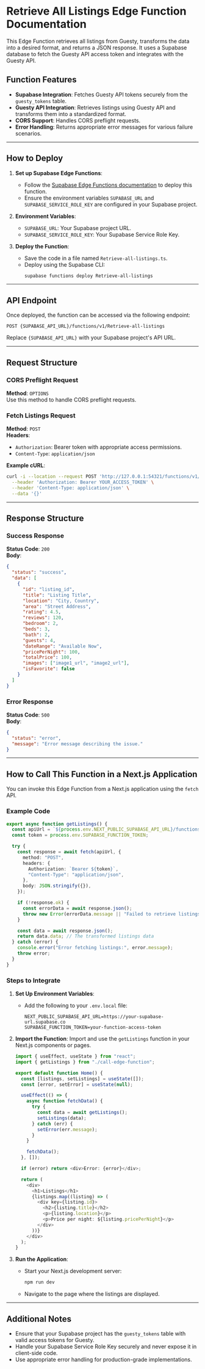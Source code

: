 # Retrieve All Listings Edge Function Documentation

This Edge Function retrieves all listings from Guesty, transforms the data into a desired format, and returns a JSON response. It uses a Supabase database to fetch the Guesty API access token and integrates with the Guesty API.

## Function Features

- **Supabase Integration**: Fetches Guesty API tokens securely from the `guesty_tokens` table.
- **Guesty API Integration**: Retrieves listings using Guesty API and transforms them into a standardized format.
- **CORS Support**: Handles CORS preflight requests.
- **Error Handling**: Returns appropriate error messages for various failure scenarios.

---

## How to Deploy

1. **Set up Supabase Edge Functions**:
   - Follow the [Supabase Edge Functions documentation](https://supabase.com/docs/guides/functions) to deploy this function.
   - Ensure the environment variables `SUPABASE_URL` and `SUPABASE_SERVICE_ROLE_KEY` are configured in your Supabase project.

2. **Environment Variables**:
   - `SUPABASE_URL`: Your Supabase project URL.
   - `SUPABASE_SERVICE_ROLE_KEY`: Your Supabase Service Role Key.

3. **Deploy the Function**:
   - Save the code in a file named `Retrieve-all-listings.ts`.
   - Deploy using the Supabase CLI:
     ```bash
     supabase functions deploy Retrieve-all-listings
     ```

---

## API Endpoint

Once deployed, the function can be accessed via the following endpoint:
```
POST {SUPABASE_API_URL}/functions/v1/Retrieve-all-listings
```

Replace `{SUPABASE_API_URL}` with your Supabase project's API URL.

---

## Request Structure

### CORS Preflight Request
**Method**: `OPTIONS`  
Use this method to handle CORS preflight requests.

### Fetch Listings Request
**Method**: `POST`  
**Headers**:
- `Authorization`: Bearer token with appropriate access permissions.
- `Content-Type`: `application/json`

**Example cURL**:
```bash
curl -i --location --request POST 'http://127.0.0.1:54321/functions/v1/Retrieve-all-listings' \
  --header 'Authorization: Bearer YOUR_ACCESS_TOKEN' \
  --header 'Content-Type: application/json' \
  --data '{}'
```

---

## Response Structure

### Success Response
**Status Code**: `200`  
**Body**:
```json
{
  "status": "success",
  "data": [
    {
      "id": "listing_id",
      "title": "Listing Title",
      "location": "City, Country",
      "area": "Street Address",
      "rating": 4.5,
      "reviews": 120,
      "bedroom": 2,
      "beds": 3,
      "bath": 2,
      "guests": 4,
      "dateRange": "Available Now",
      "pricePerNight": 100,
      "totalPrice": 100,
      "images": ["image1_url", "image2_url"],
      "isFavorite": false
    }
  ]
}
```

### Error Response
**Status Code**: `500`  
**Body**:
```json
{
  "status": "error",
  "message": "Error message describing the issue."
}
```

---

## How to Call This Function in a Next.js Application

You can invoke this Edge Function from a Next.js application using the `fetch` API.

### Example Code

```typescript name=call-edge-function.ts
export async function getListings() {
  const apiUrl = `${process.env.NEXT_PUBLIC_SUPABASE_API_URL}/functions/v1/Retrieve-all-listings`;
  const token = process.env.SUPABASE_FUNCTION_TOKEN;

  try {
    const response = await fetch(apiUrl, {
      method: "POST",
      headers: {
        Authorization: `Bearer ${token}`,
        "Content-Type": "application/json",
      },
      body: JSON.stringify({}),
    });

    if (!response.ok) {
      const errorData = await response.json();
      throw new Error(errorData.message || "Failed to retrieve listings");
    }

    const data = await response.json();
    return data.data; // The transformed listings data
  } catch (error) {
    console.error("Error fetching listings:", error.message);
    throw error;
  }
}
```

### Steps to Integrate

1. **Set Up Environment Variables**:
   - Add the following to your `.env.local` file:
     ```env
     NEXT_PUBLIC_SUPABASE_API_URL=https://your-supabase-url.supabase.co
     SUPABASE_FUNCTION_TOKEN=your-function-access-token
     ```

2. **Import the Function**:
   Import and use the `getListings` function in your Next.js components or pages.

   ```typescript name=index.tsx
   import { useEffect, useState } from "react";
   import { getListings } from "./call-edge-function";

   export default function Home() {
     const [listings, setListings] = useState([]);
     const [error, setError] = useState(null);

     useEffect(() => {
       async function fetchData() {
         try {
           const data = await getListings();
           setListings(data);
         } catch (err) {
           setError(err.message);
         }
       }

       fetchData();
     }, []);

     if (error) return <div>Error: {error}</div>;

     return (
       <div>
         <h1>Listings</h1>
         {listings.map((listing) => (
           <div key={listing.id}>
             <h2>{listing.title}</h2>
             <p>{listing.location}</p>
             <p>Price per night: ${listing.pricePerNight}</p>
           </div>
         ))}
       </div>
     );
   }
   ```
3. **Run the Application**:
   - Start your Next.js development server:
     ```bash
     npm run dev
     ```

   - Navigate to the page where the listings are displayed.

---

## Additional Notes

- Ensure that your Supabase project has the `guesty_tokens` table with valid access tokens for Guesty.
- Handle your Supabase Service Role Key securely and never expose it in client-side code.
- Use appropriate error handling for production-grade implementations.
